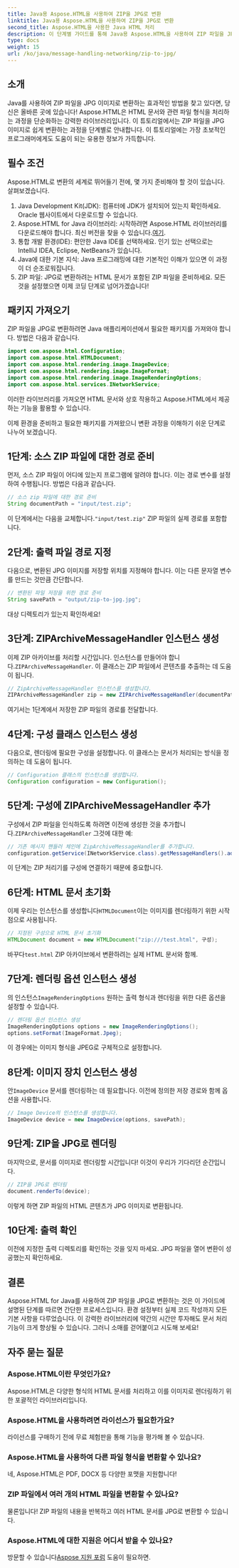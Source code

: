 ```yaml
---
title: Java용 Aspose.HTML을 사용하여 ZIP을 JPG로 변환
linktitle: Java용 Aspose.HTML을 사용하여 ZIP을 JPG로 변환
second_title: Aspose.HTML을 사용한 Java HTML 처리
description: 이 단계별 가이드를 통해 Java용 Aspose.HTML을 사용하여 ZIP 파일을 JPG 이미지로 변환하는 방법을 알아보세요.
type: docs
weight: 15
url: /ko/java/message-handling-networking/zip-to-jpg/
---
```

## 소개
Java를 사용하여 ZIP 파일을 JPG 이미지로 변환하는 효과적인 방법을 찾고 있다면, 당신은 올바른 곳에 있습니다! Aspose.HTML은 HTML 문서와 관련 파일 형식을 처리하는 과정을 단순화하는 강력한 라이브러리입니다. 이 튜토리얼에서는 ZIP 파일을 JPG 이미지로 쉽게 변환하는 과정을 단계별로 안내합니다. 이 튜토리얼에는 가장 초보적인 프로그래머에게도 도움이 되는 유용한 정보가 가득합니다.
## 필수 조건
Aspose.HTML로 변환의 세계로 뛰어들기 전에, 몇 가지 준비해야 할 것이 있습니다. 살펴보겠습니다.
1. Java Development Kit(JDK): 컴퓨터에 JDK가 설치되어 있는지 확인하세요. Oracle 웹사이트에서 다운로드할 수 있습니다.
2.  Aspose.HTML for Java 라이브러리: 시작하려면 Aspose.HTML 라이브러리를 다운로드해야 합니다. 최신 버전을 찾을 수 있습니다.[여기](https://releases.aspose.com/html/java/).
3. 통합 개발 환경(IDE): 편안한 Java IDE를 선택하세요. 인기 있는 선택으로는 IntelliJ IDEA, Eclipse, NetBeans가 있습니다.
4. Java에 대한 기본 지식: Java 프로그래밍에 대한 기본적인 이해가 있으면 이 과정이 더 순조로워집니다.
5. ZIP 파일: JPG로 변환하려는 HTML 문서가 포함된 ZIP 파일을 준비하세요.
모든 것을 설정했으면 이제 코딩 단계로 넘어가겠습니다!
## 패키지 가져오기
ZIP 파일을 JPG로 변환하려면 Java 애플리케이션에서 필요한 패키지를 가져와야 합니다. 방법은 다음과 같습니다.
```java
import com.aspose.html.Configuration;
import com.aspose.html.HTMLDocument;
import com.aspose.html.rendering.image.ImageDevice;
import com.aspose.html.rendering.image.ImageFormat;
import com.aspose.html.rendering.image.ImageRenderingOptions;
import com.aspose.html.services.INetworkService;
```
이러한 라이브러리를 가져오면 HTML 문서와 상호 작용하고 Aspose.HTML에서 제공하는 기능을 활용할 수 있습니다.

이제 환경을 준비하고 필요한 패키지를 가져왔으니 변환 과정을 이해하기 쉬운 단계로 나누어 보겠습니다.
## 1단계: 소스 ZIP 파일에 대한 경로 준비
먼저, 소스 ZIP 파일이 어디에 있는지 프로그램에 알려야 합니다. 이는 경로 변수를 설정하여 수행됩니다. 방법은 다음과 같습니다.
```java
// 소스 zip 파일에 대한 경로 준비
String documentPath = "input/test.zip";
```
 이 단계에서는 다음을 교체합니다.`"input/test.zip"` ZIP 파일의 실제 경로를 포함합니다. 
## 2단계: 출력 파일 경로 지정
다음으로, 변환된 JPG 이미지를 저장할 위치를 지정해야 합니다. 이는 다른 문자열 변수를 만드는 것만큼 간단합니다.
```java
// 변환된 파일 저장을 위한 경로 준비
String savePath = "output/zip-to-jpg.jpg";
```
대상 디렉토리가 있는지 확인하세요!
## 3단계: ZIPArchiveMessageHandler 인스턴스 생성
 이제 ZIP 아카이브를 처리할 시간입니다. 인스턴스를 만들어야 합니다.`ZIPArchiveMessageHandler`. 이 클래스는 ZIP 파일에서 콘텐츠를 추출하는 데 도움이 됩니다.
```java
// ZipArchiveMessageHandler 인스턴스를 생성합니다.
ZIPArchiveMessageHandler zip = new ZIPArchiveMessageHandler(documentPath);
```
여기서는 1단계에서 저장한 ZIP 파일의 경로를 전달합니다.
## 4단계: 구성 클래스 인스턴스 생성
다음으로, 렌더링에 필요한 구성을 설정합니다. 이 클래스는 문서가 처리되는 방식을 정의하는 데 도움이 됩니다.
```java
// Configuration 클래스의 인스턴스를 생성합니다.
Configuration configuration = new Configuration();
```
## 5단계: 구성에 ZIPArchiveMessageHandler 추가
 구성에서 ZIP 파일을 인식하도록 하려면 이전에 생성한 것을 추가합니다.`ZIPArchiveMessageHandler` 그것에 대한 예:
```java
// 기존 메시지 핸들러 체인에 ZipArchiveMessageHandler를 추가합니다.
configuration.getService(INetworkService.class).getMessageHandlers().addItem(zip);
```
이 단계는 ZIP 처리기를 구성에 연결하기 때문에 중요합니다.
## 6단계: HTML 문서 초기화
 이제 우리는 인스턴스를 생성합니다`HTMLDocument`이는 이미지를 렌더링하기 위한 시작점으로 사용됩니다.
```java
// 지정된 구성으로 HTML 문서 초기화
HTMLDocument document = new HTMLDocument("zip:///test.html", 구성);
```
 바꾸다`test.html` ZIP 아카이브에서 변환하려는 실제 HTML 문서와 함께.
## 7단계: 렌더링 옵션 인스턴스 생성
 의 인스턴스`ImageRenderingOptions` 원하는 출력 형식과 렌더링을 위한 다른 옵션을 설정할 수 있습니다.
```java
// 렌더링 옵션 인스턴스 생성
ImageRenderingOptions options = new ImageRenderingOptions();
options.setFormat(ImageFormat.Jpeg);
```
이 경우에는 이미지 형식을 JPEG로 구체적으로 설정합니다.
## 8단계: 이미지 장치 인스턴스 생성
 안`ImageDevice` 문서를 렌더링하는 데 필요합니다. 이전에 정의한 저장 경로와 함께 옵션을 사용합니다.
```java
// Image Device의 인스턴스를 생성합니다.
ImageDevice device = new ImageDevice(options, savePath);
```
## 9단계: ZIP을 JPG로 렌더링
마지막으로, 문서를 이미지로 렌더링할 시간입니다! 이것이 우리가 기다리던 순간입니다.
```java
// ZIP을 JPG로 렌더링
document.renderTo(device);
```
이렇게 하면 ZIP 파일의 HTML 콘텐츠가 JPG 이미지로 변환됩니다. 
## 10단계: 출력 확인
이전에 지정한 출력 디렉토리를 확인하는 것을 잊지 마세요. JPG 파일을 열어 변환이 성공했는지 확인하세요.
## 결론
Aspose.HTML for Java를 사용하여 ZIP 파일을 JPG로 변환하는 것은 이 가이드에 설명된 단계를 따르면 간단한 프로세스입니다. 환경 설정부터 실제 코드 작성까지 모든 기본 사항을 다루었습니다. 이 강력한 라이브러리에 약간의 시간만 투자해도 문서 처리 기능이 크게 향상될 수 있습니다. 그러니 소매를 걷어붙이고 시도해 보세요!
## 자주 묻는 질문
### Aspose.HTML이란 무엇인가요?
Aspose.HTML은 다양한 형식의 HTML 문서를 처리하고 이를 이미지로 렌더링하기 위한 포괄적인 라이브러리입니다.
### Aspose.HTML을 사용하려면 라이선스가 필요한가요?
라이선스를 구매하기 전에 무료 체험판을 통해 기능을 평가해 볼 수 있습니다.
### Aspose.HTML을 사용하여 다른 파일 형식을 변환할 수 있나요?
네, Aspose.HTML은 PDF, DOCX 등 다양한 포맷을 지원합니다!
### ZIP 파일에서 여러 개의 HTML 파일을 변환할 수 있나요?
물론입니다! ZIP 파일의 내용을 반복하고 여러 HTML 문서를 JPG로 변환할 수 있습니다.
### Aspose.HTML에 대한 지원은 어디서 받을 수 있나요?
 방문할 수 있습니다[Aspose 지원 포럼](https://forum.aspose.com/c/html/29) 도움이 필요하면.